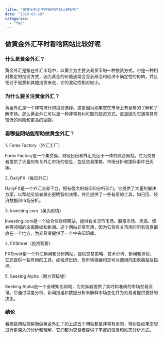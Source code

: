 ```yaml
---
title: "做黄金外汇平时看啥网站比较好呢"
date: "2023-03-29"
categories: 
  - "faq"
---
```


## 做黄金外汇平时看啥网站比较好呢

### 什么是黄金外汇？

黄金外汇是指在外汇市场中，以黄金为主要交易货币的一种投资方式。它是一种相对稳定的投资方式，因为黄金的价值通常会受到政治和经济不确定性的影响，并且相对于股票和其他投资来说，它的波动性相对较小。

### 为什么要关注黄金外汇？

黄金外汇是一个非常流行的投资选择。这是因为如果您在市场上有足够的了解和了解市场，那么黄金外汇可以是一种非常有利可图的投资方式。这是因为它通常具有较低的风险和更高的回报。

### 看哪些网站能帮助做黄金外汇？

1\. Forex Factory（外汇工厂）

Forex Factory是一个集交易、财经日历和外汇社区于一体的综合网站。它为交易者提供了大量的有关外汇市场的信息，包括交易策略、市场分析和国际事件日历等。

2\. DailyFX（每日外汇）

DailyFX是一个外汇交易平台，拥有强大的新闻和分析部门。它提供了大量的解决方案，以帮助交易者做出更明智的决策，并且提供了一些有用的工具，如日历、经济数据和市场分析。

3\. Investing.com（英为财情）

Investing.com是一个综合性财经网站，提供有关货币市场、股票市场、商品、债券等领域的全面数据和新闻。这个网站非常有用，因为它将有关市场的所有信息都放在一个地方，为交易者提供了一个中央知识库。

4\. FXStreet（投资观察）

FXStreet是一个外汇新闻和分析网站，提供交易策略、技术分析、新闻和评论。它还提供一些有用的工具，如经济日历、货币转换器和您可以使用的图表类型及指标。

5\. Seeking Alpha（南方顶级墟）

Seeking Alpha是一个全球知名网站，为交易者提供了实时和准确的市场交易资讯。它通过深度分析、新闻报道和数据分析来解释市场变化并为交易者提供更好的决策。

### 结论

看哪些网站能帮助做黄金外汇？如上述五个网站都是非常有用的，特别是如果您想进行更深入的分析和理解，它们都为交易者提供了丰富的信息和动态分析方式。
